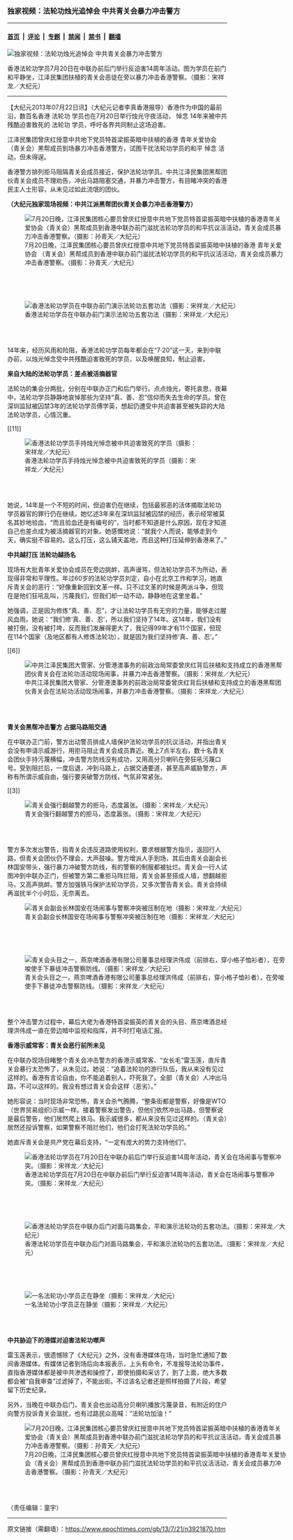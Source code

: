 ### 独家视频：法轮功烛光追悼会 中共青关会暴力冲击警方

---

#### [首页](../../../..?n3921870) &nbsp;|&nbsp; [评论](../../../../../epoch-comment?n3921870) &nbsp;|&nbsp; [专题](../../../../../epoch-special?n3921870) &nbsp;|&nbsp; [禁闻](../../../../../epoch-news?n3921870) &nbsp;|&nbsp; [禁书](../../../../../books?n3921870) &nbsp;|&nbsp; [翻墙](https://github.com/gfw-breaker/nogfw/blob/master/README.md?n3921870)


<div><img alt="独家视频：法轮功烛光追悼会 中共青关会暴力冲击警方" class="attachment-djy_600_400 size-djy_600_400 wp-post-image" src="https://i.epochtimes.com/assets/uploads/2013/07/130720122120100311-600x400.jpg"/>
<div class="caption">
 <p>
  香港法轮功学员7月20日在中联办前后门举行反迫害14周年活动。图为学员在前门和平静坐，江泽民集团扶植的青关会恶徒在旁以暴力冲击香港警察。（摄影：宋祥龙／大纪元）
 </p>
</div></div><hr/><div class="post_content" id="artbody" itemprop="articleBody">
 <!-- article content begin -->
 <p>
  【大纪元2013年07月22日讯】（大纪元记者李真香港报导）香港作为中国的最前沿，数百名香港
  <ok href="https://www.epochtimes.com/gb/tag/%E6%B3%95%E8%BD%AE%E5%8A%9F.html">
   法轮功
  </ok>
  学员也在7月20日举行烛光守夜活动，
  <ok href="https://www.epochtimes.com/gb/tag/%E6%82%BC%E5%BF%B5.html">
   悼念
  </ok>
  14年来被中共残酷迫害致死的
  <ok href="https://www.epochtimes.com/gb/tag/%E6%B3%95%E8%BD%AE%E5%8A%9F.html">
   法轮功
  </ok>
  学员，呼吁各界共同制止这场迫害。
 </p>
 <p>
  江泽民集团曾庆红授意中共地下党员特首梁振英暗中扶植的香港
  <ok href="https://www.epochtimes.com/gb/tag/%E9%9D%92%E5%B9%B4%E5%85%B3%E7%88%B1%E5%8D%8F%E4%BC%9A.html">
   青年关爱协会
  </ok>
  （青关会）黑帮成员到场暴力冲击香港警方，试图干扰法轮功学员的和平
  <ok href="https://www.epochtimes.com/gb/tag/%E6%82%BC%E5%BF%B5.html">
   悼念
  </ok>
  活动，但未得逞。
 </p>
 <p>
  香港警方排列拒马阻隔青关会成员接近，保护法轮功学员。中共江泽民集团黑帮团伙青关会成员不理劝告，冲出马路阻塞交通，并暴力冲击警方，有目睹冲突的香港民主人士形容，从未见过如此流氓的团伙。
 </p>
 <p>
  <b>
   （大纪元独家现场视频：中共江派黑帮团伙青关会暴力冲击香港警方）
  </b>
  <br/>
 </p>
 <p>
  <figure aria-describedby="caption-attachment-6739777" class="wp-caption aligncenter" id="attachment_6739777" style="width: 600px">
   <ok href=" https://i.epochtimes.com/assets/uploads/2013/07/1307201129162646-600x399.jpg" rel="noreferrer noopener" target="_blank">
    <img alt="7月20日晚，江泽民集团核心要员曾庆红授意中共地下党员特首梁振英暗中扶植的香港青年关爱协会（青关会）黑帮成员到香港中联办前门滋扰法轮功学员的和平抗议活活动，青关会成员暴力冲击香港警察。（摄影：孙青天／大纪元）" class="size-large wp-image-6739777" src="https://i.epochtimes.com/assets/uploads/2013/07/1307201129162646-600x399.jpg" title="7月20日晚，江泽民集团核心要员曾庆红授意中共地下党员特首梁振英暗中扶植的香港青年关爱协会（青关会）黑帮成员到香港中联办前门滋扰法轮功学员的和平抗议活活动，青关会成员暴力冲击香港警察。（摄影：孙青天／大纪元）"/>
   </ok>
   <br/><figcaption class="wp-caption-text" id="caption-attachment-6739777">
    7月20日晚，江泽民集团核心要员曾庆红授意中共地下党员特首梁振英暗中扶植的香港
    <ok href="https://www.epochtimes.com/gb/tag/%E9%9D%92%E5%B9%B4%E5%85%B3%E7%88%B1%E5%8D%8F%E4%BC%9A.html">
     青年关爱协会
    </ok>
    （青关会）黑帮成员到香港中联办前门滋扰法轮功学员的和平抗议活活动，青关会成员暴力冲击香港警察。（摄影：孙青天／大纪元）
   </figcaption><br/>
  </figure><br/>
  <br/>
  <figure aria-describedby="caption-attachment-6739792" class="wp-caption aligncenter" id="attachment_6739792" style="width: 600px">
   <ok href=" https://i.epochtimes.com/assets/uploads/2013/07/130720122359100311-600x399.jpg" rel="noreferrer noopener" target="_blank">
    <img alt="香港法轮功学员在中联办前门演示法轮功五套功法（摄影：宋祥龙／大纪元）" class="size-large wp-image-6739792" src="https://i.epochtimes.com/assets/uploads/2013/07/130720122359100311-600x399.jpg" title="香港法轮功学员在中联办前门演示法轮功五套功法（摄影：宋祥龙／大纪元）"/>
   </ok>
   <br/><figcaption class="wp-caption-text" id="caption-attachment-6739792">
    香港法轮功学员在中联办前门演示法轮功五套功法（摄影：宋祥龙／大纪元）
   </figcaption><br/>
  </figure><br/>
 </p>
 <p>
  14年来，经历风雨和险阻，香港法轮功学员每年都会在“7‧20”这一天，来到中联办前，以烛光悼念受中共残酷迫害致死的学员，以及唤醒良知，制止迫害。
 </p>
 <p>
  <b>
   来自大陆的法轮功学员：差点被活摘器官
  </b>
 </p>
 <p>
  法轮功的集会分两批，分别在中联办正门和后门举行。点点烛光，寄托哀思，夜幕中，法轮功学员静静地哀悼那些为坚持“真、善、忍”信仰而失去生命的学员。曾在深圳监狱被囚禁3年的法轮功学员傅学英，想起仍遭受中共迫害甚至被失踪的大陆法轮功学员，心情沉重。
 </p>
 <p>
  [[11]]
  <br/>
  <figure aria-describedby="caption-attachment-6739806" class="wp-caption aligncenter" id="attachment_6739806" style="width: 399px">
   <ok href=" https://i.epochtimes.com/assets/uploads/2013/07/130720123030100311.jpg" rel="noreferrer noopener" target="_blank">
    <img alt="香港法轮功学员手持烛光悼念被中共迫害致死的学员（摄影：宋祥龙／大纪元）" class="size-large wp-image-6739806" src="https://i.epochtimes.com/assets/uploads/2013/07/130720123030100311.jpg" title="香港法轮功学员手持烛光悼念被中共迫害致死的学员（摄影：宋祥龙／大纪元）"/>
   </ok>
   <br/><figcaption class="wp-caption-text" id="caption-attachment-6739806">
    香港法轮功学员手持烛光悼念被中共迫害致死的学员（摄影：宋祥龙／大纪元）
   </figcaption><br/>
  </figure><br/>
 </p>
 <p>
  她说，14年是一个不短的时间，但迫害仍在继续，包括最邪恶的活体摘取法轮功学员器官的罪行仍在继续。她忆述3年来在深圳监狱被囚禁的经历，表示经常被莫名其妙地验血，“而且验血还是有编号的”，当时都不知道是什么原因，现在才知道自己也差点成为被活摘器官的对象。她感慨地说：“就我个人而说，能够走到今天，确实挺不容易的。这么打压，这么铺天盖地，而且这种打压延伸到香港来了。”
 </p>
 <p>
  <b>
   中共越打压 法轮功越扬名
  </b>
 </p>
 <p>
  现场有大批青年关爱协会成员在旁边挑衅，高声谩骂，但法轮功学员不为所动，表现得非常和平理性。年过60岁的法轮功学员刘定，自小在北京工作和学习，她直斥青关会的恶行：“好像重新回到文革一样。只不过文革的时候是两派斗争，但现在是他们狂吼乱叫，污蔑我们，但我们却一动不动，静静地在这里坐着。”
 </p>
 <p>
  她强调，正是因为修炼“真、善、忍”，才让法轮功学员有无穷的力量，能够走过腥风血雨。她说：“我们修‘真、善、忍’，所以我们坚持了14年。这14年，我们没有被打倒，没有被打垮，反而我们发展得更大了，我记得99年才有11个国家，但现在114个国家（及地区都有人修炼法轮功），就是因为我们坚持修‘真、善、忍’。”
 </p>
 <p>
  [[6]]
  <br/>
  <figure aria-describedby="caption-attachment-6739811" class="wp-caption aligncenter" id="attachment_6739811" style="width: 600px">
   <ok href=" https://i.epochtimes.com/assets/uploads/2013/07/130720120030100311-600x400.jpg" rel="noreferrer noopener" target="_blank">
    <img alt="中共江泽民集团大管家、分管港澳事务的前政治局常委曾庆红背后扶植和支持成立的香港黑帮团伙青关会在法轮功活动现场闹事，并暴力冲击香港警察。（摄影：宋祥龙／大纪元）" class="size-large wp-image-6739811" src="https://i.epochtimes.com/assets/uploads/2013/07/130720120030100311-600x400.jpg" title="中共江泽民集团大管家、分管港澳事务的前政治局常委曾庆红背后扶植和支持成立的香港黑帮团伙青关会在法轮功活动现场闹事，并暴力冲击香港警察。（摄影：宋祥龙／大纪元）"/>
   </ok>
   <br/><figcaption class="wp-caption-text" id="caption-attachment-6739811">
    中共江泽民集团大管家、分管港澳事务的前政治局常委曾庆红背后扶植和支持成立的香港黑帮团伙青关会在法轮功活动现场闹事，并暴力冲击香港警察。（摄影：宋祥龙／大纪元）
   </figcaption><br/>
  </figure><br/>
 </p>
 <p>
  <b>
   青关会黑帮冲击警方 占据马路阻交通
  </b>
 </p>
 <p>
  在中联办正门前，警方出动警员排成人墙保护法轮功学员的抗议活动，并指出青关会没有申请示威游行，用拒马阻止青关会成员靠近。晚上7点半左右，数十名青关会团伙手持污蔑横幅，冲击警方防线没有成功，又用高分贝喇叭在旁狂吼污蔑口号。受到阻拦后，一度后退，冲到马路上，占据交通要道，甚至高声威胁警方，声称有所谓示威自由，强行要突破警方防线，气氛非常紧张。
 </p>
 <p>
  [[3]]
  <br/>
  <figure aria-describedby="caption-attachment-6739825" class="wp-caption aligncenter" id="attachment_6739825" style="width: 600px">
   <ok href=" https://i.epochtimes.com/assets/uploads/2013/07/130720114017100311-600x368.jpg" rel="noreferrer noopener" target="_blank">
    <img alt="青关会强行翻越警方的拒马，态度嚣张。（摄影：宋祥龙／大纪元）" class="size-large wp-image-6739825" src="https://i.epochtimes.com/assets/uploads/2013/07/130720114017100311-600x368.jpg" title="青关会强行翻越警方的拒马，态度嚣张。（摄影：宋祥龙／大纪元）"/>
   </ok>
   <br/><figcaption class="wp-caption-text" id="caption-attachment-6739825">
    青关会强行翻越警方的拒马，态度嚣张。（摄影：宋祥龙／大纪元）
   </figcaption><br/>
  </figure><br/>
 </p>
 <p>
  警方多次发出警告，指青关会违反道路使用权利，要求根据警方指示，返回行人路，但青关会团伙仍不理会，大声鼓噪。警方增派人手到场，其后由青关会副会长林国安带头，强行暴力冲破警方防线，有的警察的制服都被扯烂。青关会一行人试图冲到中联办正门，但被警方第二重拒马阵拦阻，青关会甚至搭成人墙，想翻越拒马，又高声挑衅。警方加强铁马保护法轮功学员，又多次警告青关会。青关会持续再滋扰半个小时后，无奈离去。
 </p>
 <p>
  <figure aria-describedby="caption-attachment-6739839" class="wp-caption aligncenter" id="attachment_6739839" style="width: 600px">
   <ok href=" https://i.epochtimes.com/assets/uploads/2013/07/130720114203100311-600x400.jpg" rel="noreferrer noopener" target="_blank">
    <img alt="青关会副会长林国安在场闹事与警察冲突被压制在地（摄影：宋祥龙／大纪元）" class="size-large wp-image-6739839" src="https://i.epochtimes.com/assets/uploads/2013/07/130720114203100311-600x400.jpg" title="青关会副会长林国安在场闹事与警察冲突被压制在地（摄影：宋祥龙／大纪元）"/>
   </ok>
   <br/><figcaption class="wp-caption-text" id="caption-attachment-6739839">
    青关会副会长林国安在场闹事与警察冲突被压制在地（摄影：宋祥龙／大纪元）
   </figcaption><br/>
  </figure><br/>
  <br/>
  <figure aria-describedby="caption-attachment-6725994" class="wp-caption aligncenter" id="attachment_6725994" style="width: 600px">
   <ok href=" https://i.epochtimes.com/assets/uploads/2013/07/130720113919100311-600x400.jpg" rel="noreferrer noopener" target="_blank">
    <img alt="青关会头目之一，燕京啤酒香港有限公司董事总经理洪伟成（前排右，穿小格子恤衫者），在旁唆使手下暴徒冲击警察防线。（摄影：宋祥龙／大纪元）" class="size-large wp-image-6725994" src="https://i.epochtimes.com/assets/uploads/2013/07/130720113919100311-600x400.jpg" title="青关会头目之一，燕京啤酒香港有限公司董事总经理洪伟成（前排右，穿小格子恤衫者），在旁唆使手下暴徒冲击警察防线。（摄影：宋祥龙／大纪元）"/>
   </ok>
   <br/><figcaption class="wp-caption-text" id="caption-attachment-6725994">
    青关会头目之一，燕京啤酒香港有限公司董事总经理洪伟成（前排右，穿小格子恤衫者），在旁唆使手下暴徒冲击警察防线。（摄影：宋祥龙／大纪元）
   </figcaption><br/>
  </figure><br/>
 </p>
 <p>
  整个冲击警方过程中，幕后大佬为香港特首梁振英的青关会的头目、燕京啤酒总经理洪伟成一直在旁边暗中监视和指挥，并不时打电话汇报。
 </p>
 <p>
  <b>
   香港示威常客：青关会恶行前所未见
  </b>
 </p>
 <p>
  在中联办现场目睹整个青关会冲击警方的香港示威常客、“女长毛”雷玉莲，直斥青关会暴行太恐怖了，从未见过。她说：“追着法轮功的游行队伍，我从来没有见过这样的。香港有言论自由，你不能追着别人，吓死我了。全部（青关会）人冲出马路，不可以这样的。我没有想过青关会会这样（恶劣）。”
 </p>
 <p>
  她形容说：当时现场非常恐怖，青关会杀气腾腾，“整条街都是警察，好像是WTO（世界贸易组织)示威一样。接着警察发出警告，但他们依然冲出马路，但警察说是最后警告，他们居然爬上铁马。我示威很多，都从来没有见过这样的。（青关会）居然还投诉警察，如果警察不阻拦他们，他们会打死法轮功学员的。”
 </p>
 <p>
  她直斥青关会是共产党在幕后支持，“一定有庞大的势力支持他们”。
 </p>
 <p>
  <figure aria-describedby="caption-attachment-6739852" class="wp-caption aligncenter" id="attachment_6739852" style="width: 600px">
   <ok href=" https://i.epochtimes.com/assets/uploads/2013/07/130720123211100311-600x399.jpg" rel="noreferrer noopener" target="_blank">
    <img alt="香港法轮功学员在7月20日在中联办前后门举行反迫害14周年活动，青关会在场闹事与警察冲突。（摄影：宋祥龙／大纪元）" class="size-large wp-image-6739852" src="https://i.epochtimes.com/assets/uploads/2013/07/130720123211100311-600x399.jpg" title="香港法轮功学员在7月20日在中联办前后门举行反迫害14周年活动，青关会在场闹事与警察冲突。（摄影：宋祥龙／大纪元）"/>
   </ok>
   <br/><figcaption class="wp-caption-text" id="caption-attachment-6739852">
    香港法轮功学员在7月20日在中联办前后门举行反迫害14周年活动，青关会在场闹事与警察冲突。（摄影：宋祥龙／大纪元）
   </figcaption><br/>
  </figure><br/>
  <br/>
  <figure aria-describedby="caption-attachment-6739861" class="wp-caption aligncenter" id="attachment_6739861" style="width: 600px">
   <ok href=" https://i.epochtimes.com/assets/uploads/2013/07/130720113852100311-600x399.jpg" rel="noreferrer noopener" target="_blank">
    <img alt="香港法轮功学员在中联办后门对面马路集会，平和演示法轮功的五套功法。（摄影：宋祥龙／大纪元）" class="size-large wp-image-6739861" src="https://i.epochtimes.com/assets/uploads/2013/07/130720113852100311-600x399.jpg" title="香港法轮功学员在中联办后门对面马路集会，平和演示法轮功的五套功法。（摄影：宋祥龙／大纪元）"/>
   </ok>
   <br/><figcaption class="wp-caption-text" id="caption-attachment-6739861">
    香港法轮功学员在中联办后门对面马路集会，平和演示法轮功的五套功法。（摄影：宋祥龙／大纪元）
   </figcaption><br/>
  </figure><br/>
  <br/>
  <figure aria-describedby="caption-attachment-6739872" class="wp-caption aligncenter" id="attachment_6739872" style="width: 399px">
   <ok href=" https://i.epochtimes.com/assets/uploads/2013/07/130720113657100311.jpg" rel="noreferrer noopener" target="_blank">
    <img alt="一名法轮功小学员正在静坐（摄影：宋祥龙／大纪元）" class="size-large wp-image-6739872" src="https://i.epochtimes.com/assets/uploads/2013/07/130720113657100311.jpg" title="一名法轮功小学员正在静坐（摄影：宋祥龙／大纪元）"/>
   </ok>
   <br/><figcaption class="wp-caption-text" id="caption-attachment-6739872">
    一名法轮功小学员正在静坐（摄影：宋祥龙／大纪元）
   </figcaption><br/>
  </figure><br/>
 </p>
 <p>
  <b>
   中共胁迫下的港媒对迫害法轮功噤声
  </b>
 </p>
 <p>
  雷玉莲表示，很遗憾除了《大纪元》之外，没有香港媒体在场，当时急忙通知了数间香港媒体。有媒体记者到场后向本报表示，上头有命令，不准报导法轮功事件，直指香港媒体都是被中共渗透和操控了，即使拍摄和采访了，到了上面，绝大多数都会被“自我审查”过滤掉了，不能出街。不过该名记者还是照样拍摄了片段，希望留下历史纪录。
 </p>
 <p>
  另外，当晚在中联办后门，青关会也出动高分贝喇叭播放污蔑录音，有附近的住户向警方投诉青关会滋扰，也有过路民众高喊：“法轮功加油！”
 </p>
 <figure aria-describedby="caption-attachment-6739777" class="wp-caption aligncenter" id="attachment_6739777" style="width: 600px">
  <ok href=" https://i.epochtimes.com/assets/uploads/2013/07/1307201129162646-600x399.jpg" rel="noreferrer noopener" target="_blank">
   <img alt="7月20日晚，江泽民集团核心要员曾庆红授意中共地下党员特首梁振英暗中扶植的香港青年关爱协会（青关会）黑帮成员到香港中联办前门滋扰法轮功学员的和平抗议活活动，青关会成员暴力冲击香港警察。（摄影：孙青天／大纪元）" class="size-large wp-image-6739777" src="https://i.epochtimes.com/assets/uploads/2013/07/1307201129162646-600x399.jpg" title="7月20日晚，江泽民集团核心要员曾庆红授意中共地下党员特首梁振英暗中扶植的香港青年关爱协会（青关会）黑帮成员到香港中联办前门滋扰法轮功学员的和平抗议活活动，青关会成员暴力冲击香港警察。（摄影：孙青天／大纪元）"/>
  </ok>
  <br/><figcaption class="wp-caption-text" id="caption-attachment-6739777">
   7月20日晚，江泽民集团核心要员曾庆红授意中共地下党员特首梁振英暗中扶植的香港青年关爱协会（青关会）黑帮成员到香港中联办前门滋扰法轮功学员的和平抗议活活动，青关会成员暴力冲击香港警察。（摄影：孙青天／大纪元）
  </figcaption><br/>
 </figure><br/>
 <p>
  （责任编辑：童宇）
 </p>
 <!-- article content end -->
 <div id="below_article_ad">
 </div>
</div>


---

原文链接（需翻墙）：https://www.epochtimes.com/gb/13/7/21/n3921870.htm